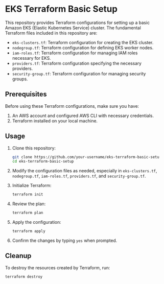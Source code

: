 # EKS Terraform Basic Setup

This repository provides Terraform configurations for setting up a basic Amazon EKS (Elastic Kubernetes Service) cluster. The fundamental Terraform files included in this repository are:

- `eks-clusters.tf`: Terraform configuration for creating the EKS cluster.
- `nodegroup.tf`: Terraform configuration for defining EKS worker nodes.
- `iam-roles.tf`: Terraform configuration for managing IAM roles necessary for EKS.
- `providers.tf`: Terraform configuration specifying the necessary providers.
- `security-group.tf`: Terraform configuration for managing security groups.

## Prerequisites

Before using these Terraform configurations, make sure you have:

1. An AWS account and configured AWS CLI with necessary credentials.
2. Terraform installed on your local machine.

## Usage

1. Clone this repository:

    ```bash
    git clone https://github.com/your-username/eks-terraform-basic-setup.git
    cd eks-terraform-basic-setup
    ```

2. Modify the configuration files as needed, especially in `eks-clusters.tf`, `nodegroup.tf`, `iam-roles.tf`, `providers.tf`, and `security-group.tf`.

3. Initialize Terraform:

    ```bash
    terraform init
    ```

4. Review the plan:

    ```bash
    terraform plan
    ```

5. Apply the configuration:

    ```bash
    terraform apply
    ```

6. Confirm the changes by typing `yes` when prompted.

## Cleanup

To destroy the resources created by Terraform, run:

```bash
terraform destroy
